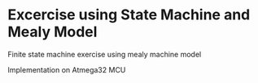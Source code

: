 # Excercise using State Machine and Mealy Model 
  Finite state machine exercise using mealy machine model 
  
  Implementation on Atmega32 MCU 
